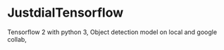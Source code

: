 # JustdialTensorflow
Tensorflow 2 with python 3, Object detection model on local and google collab, 
